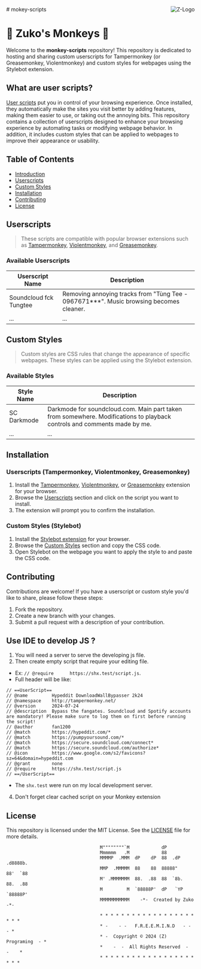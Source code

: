 <a href="http://zuko.pw/">
    <img src="https://avatars0.githubusercontent.com/u/6666271?v=3&s=96" alt="Z-Logo"
         title="Halu Universe" align="right" />
</a>
# mokey-scripts

# 💠 Zuko's Monkeys :diamond_shape_with_a_dot_inside:

Welcome to the **monkey-scripts** repository! This repository is dedicated to hosting and sharing custom userscripts for Tampermonkey (or Greasemonkey, Violentmonkey) and custom styles for webpages using the Stylebot extension.

## What are user scripts?

[User scripts](https://en.wikipedia.org/wiki/Userscript) put you in control of your browsing experience. Once installed, they automatically make the sites you visit better by adding features, making them easier to use, or taking out the annoying bits. This repository contains a collection of userscripts designed to enhance your browsing experience by automating tasks or modifying webpage behavior. In addition, it includes custom styles that can be applied to webpages to improve their appearance or usability.

## Table of Contents

- [Introduction](#what-are-user-scripts)
- [Userscripts](#userscripts)
- [Custom Styles](#custom-styles)
- [Installation](#installation)
- [Contributing](#contributing)
- [License](#license)

## Userscripts

> These scripts are compatible with popular browser extensions such as [Tampermonkey](https://en.wikipedia.org/wiki/Tampermonkey), [Violentmonkey](https://en.wikipedia.org/wiki/Violentmonkey), and [Greasemonkey](https://en.wikipedia.org/wiki/Greasemonkey).

### Available Userscripts
| **Userscript Name**           | **Description**                                                                                               |
|-------------------------------|---------------------------------------------------------------------------------------------------------------|
| Soundcloud fck Tungtee         | Removing annoying tracks from "Tùng Tee - 0967671***". Music browsing becomes cleaner.                        |
| *...*                          | *...*                                                                                                        |


## Custom Styles

> Custom styles are CSS rules that change the appearance of specific webpages. These styles can be applied using the Stylebot extension.

### Available Styles

| **Style Name**                 | **Description**                                                                                               |
|-------------------------------|---------------------------------------------------------------------------------------------------------------|
| SC Darkmode                    | Darkmode for soundcloud.com. Main part taken from somewhere. Modifications to playback controls and comments made by me. |
| *...*                          | *...*                                                                                                        |


## Installation

### Userscripts (Tampermonkey, Violentmonkey, Greasemonkey)

1. Install the [Tampermonkey](https://www.tampermonkey.net/), [Violentmonkey](https://violentmonkey.github.io/), or [Greasemonkey](https://www.greasespot.net/) extension for your browser.
2. Browse the [Userscripts](#userscripts) section and click on the script you want to install.
3. The extension will prompt you to confirm the installation.

### Custom Styles (Stylebot)

1. Install the [Stylebot extension](https://stylebot.dev/) for your browser.
2. Browse the [Custom Styles](#custom-styles) section and copy the CSS code.
3. Open Stylebot on the webpage you want to apply the style to and paste the CSS code.

## Contributing

Contributions are welcome! If you have a userscript or custom style you'd like to share, please follow these steps:

1. Fork the repository.
2. Create a new branch with your changes.
3. Submit a pull request with a description of your contribution.

## Use IDE to develop JS ?
1. You will need a server to serve the developing js file.
2. Then create empty script that require your editing file.
+ Ex: `// @require      https://shx.test/script.js`.
+ Full header will be like:
```
// ==UserScript==
// @name         Hypeddit DownloadWallBypasser 2k24
// @namespace    http://tampermonkey.net/
// @version      2024-07-24
// @description  Bypass the fangates. Soundcloud and Spotify accounts are mandatory! Please make sure to log them on first before running the script!
// @author       fan1200
// @match        https://hypeddit.com/*
// @match        https://pumpyoursound.com/*
// @match        https://secure.soundcloud.com/connect*
// @match        https://secure.soundcloud.com/authorize*
// @icon         https://www.google.com/s2/favicons?sz=64&domain=hypeddit.com
// @grant        none
// @require      https://shx.test/script.js
// ==/UserScript==
```
+ The `shx.test` were run on my local development server.
4. Don't forget clear cached script on your Monkey extension
## License

This repository is licensed under the MIT License. See the [LICENSE](./LICENSE) file for more details.
```
                                   M""""""""`M            dP
                                   Mmmmmm   .M            88
                                   MMMMP  .MMM  dP    dP  88  .dP   .d8888b.
                                   MMP  .MMMMM  88    88  88888"    88'  `88
                                   M' .MMMMMMM  88.  .88  88  `8b.  88.  .88
                                   M         M  `88888P'  dP   `YP  `88888P'
                                   MMMMMMMMMMM    -*-  Created by Zuko  -*-
                                          
                                   * * * * * * * * * * * * * * * * * * * * *
                                   * -    - -   F.R.E.E.M.I.N.D   - -    - *
                                   * -  Copyright © 2024 (Z) Programing  - *
                                   *    -  -  All Rights Reserved  -  -    *
                                   * * * * * * * * * * * * * * * * * * * * *
